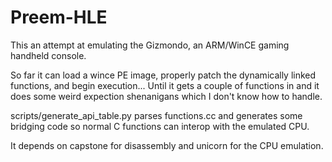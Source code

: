 
# Preem-HLE

This an attempt at emulating the Gizmondo, an ARM/WinCE gaming handheld console.

So far it can load a wince PE image, properly patch the dynamically linked functions, and begin execution... Until it gets a couple of functions in and it does some weird expection shenanigans which I don't know how to handle.

scripts/generate_api_table.py parses functions.cc and generates some bridging code so normal C functions can interop with the emulated CPU.

It depends on capstone for disassembly and unicorn for the CPU emulation.
